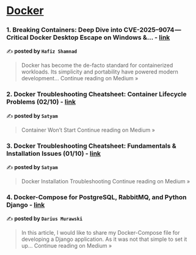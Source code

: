 
<h1><a href=https://medium.com/tag/docker/recommended target="_blank" rel="noopener noreferrer">Docker</a></h1>
<h3>1.  Breaking Containers: Deep Dive into CVE-2025–9074 — Critical Docker Desktop Escape on Windows &… - <a href="https://medium.com/@hafizshamnad/breaking-containers-deep-dive-into-cve-2025-9074-critical-docker-desktop-escape-on-windows-2965d7a4824f?source=rss------docker-5" target="_blank" rel="noopener noreferrer">link</a></h3>

✍️ **posted by `Hafiz Shamnad`**

<blockquote>Docker has become the de-facto standard for containerized workloads. Its simplicity and portability have powered modern development…
Continue reading on Medium »</blockquote>

<h3>2. Docker Troubleshooting Cheatsheet: Container Lifecycle Problems (02/10) - <a href="https://medium.com/@blufftech/docker-troubleshooting-cheatsheet-container-lifecycle-problems-02-10-ef24dfcce0f4?source=rss------docker-5" target="_blank" rel="noopener noreferrer">link</a></h3>

✍️ **posted by `Satyam`**

<blockquote>Container Won’t Start
Continue reading on Medium »</blockquote>

<h3>3. Docker Troubleshooting Cheatsheet: Fundamentals & Installation Issues (01/10) - <a href="https://medium.com/@blufftech/docker-troubleshooting-cheatsheet-fundamentals-installation-issues-01-10-2d1eb5a07582?source=rss------docker-5" target="_blank" rel="noopener noreferrer">link</a></h3>

✍️ **posted by `Satyam`**

<blockquote>Docker Installation Troubleshooting
Continue reading on Medium »</blockquote>

<h3>4. Docker-Compose for PostgreSQL, RabbitMQ, and Python Django - <a href="https://medium.com/@dariusmurawski/docker-compose-for-postgresql-rabbitmq-and-python-django-ed7227903af5?source=rss------docker-5" target="_blank" rel="noopener noreferrer">link</a></h3>

✍️ **posted by `Darius Murawski`**

<blockquote>In this article, I would like to share my Docker-Compose file for developing a Django application. As it was not that simple to set it up…
Continue reading on Medium »</blockquote>

